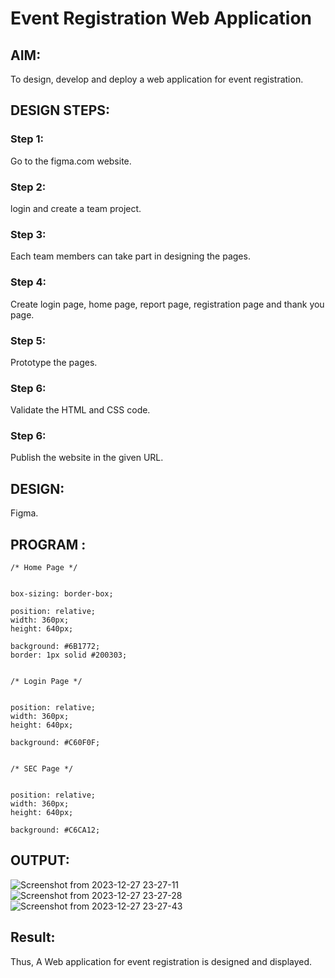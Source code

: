 # Event Registration Web Application
## AIM:
To design, develop and deploy a web application for event registration.
## DESIGN STEPS:
### Step 1:
Go to the figma.com website.

### Step 2:
login and create a team project.

### Step 3:
Each team members can take part in designing the pages.

### Step 4:
Create login page, home page, report page, registration page and thank you page.

### Step 5:
Prototype the pages.
### Step 6:

Validate the HTML and CSS code.

### Step 6:

Publish the website in the given URL.

## DESIGN:
Figma.
## PROGRAM :
~~~
/* Home Page */


box-sizing: border-box;

position: relative;
width: 360px;
height: 640px;

background: #6B1772;
border: 1px solid #200303;


/* Login Page */


position: relative;
width: 360px;
height: 640px;

background: #C60F0F;


/* SEC Page */


position: relative;
width: 360px;
height: 640px;

background: #C6CA12;
~~~
## OUTPUT:
![Screenshot from 2023-12-27 23-27-11](https://github.com/DHARUNYADEVI/event-registration/assets/147473847/5806a3fa-0d96-4c52-9599-a6568987a30c)
![Screenshot from 2023-12-27 23-27-28](https://github.com/DHARUNYADEVI/event-registration/assets/147473847/bc1fce4f-c42d-4e84-bdcf-0bba5394bae2)
![Screenshot from 2023-12-27 23-27-43](https://github.com/DHARUNYADEVI/event-registration/assets/147473847/2711f057-dacf-4c89-854d-fd7ee3869460)
## Result:
Thus, A Web application for event registration is designed and displayed.
